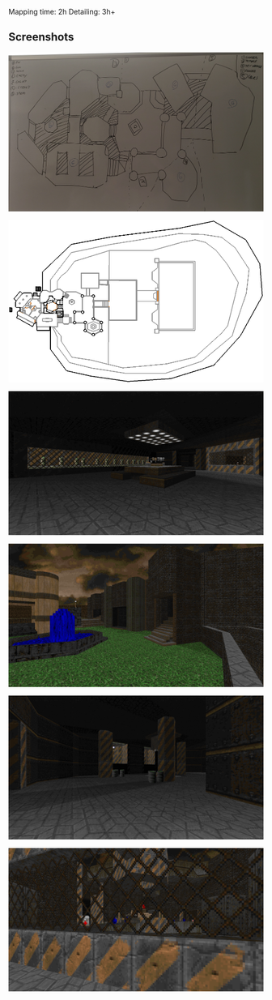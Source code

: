 

Mapping time: 2h
Detailing: 3h+

## Screenshots
![](img/layout.jpg)

![](img/MAP01.png)

![](img/MAP01_01.png)


![](img/MAP01_02.png)

![](img/MAP01_03.png)

![](img/MAP01_04.png)